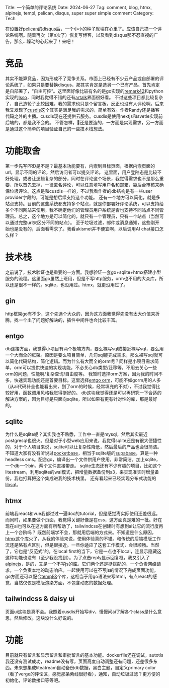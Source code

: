 Title: 一个简单的评论系统
Date: 2024-06-27
Tag: comment, blog, htmx, alpinejs, templ, pelican, disqus, super super simple comment
Category: Tech

在设置好[pelican的disqus](https://bobobo80.com/2021/pelicanji-cheng-disqus.html)后，一个小小的种子就埋在心里了。应该自己搞一个评论系统啊。随着再次（第n次了）恢复写博客，以及看到disqus那不忍直视的广告，那么...躁动的心起来了！来吧！
# 竞品
其实不能算竞品，因为形成不了竞争关系。市面上已经有不少云产品或自部署的评论系统了，如果只是要替换disqus，那其实肯定是选另一个已有产品。首先肯定是自部署了，“自主可控”。这里面好像比较有名的是go实现的[remark42](https://remark42.com)和python实现的[Isso](https://isso-comments.de)，同时我觉得不错的还有[artalk](https://artalk.js.org)界面很好看。
不过这些项目都比较复杂了，自己造轮子比较困难，我的需求也只是个留言板，反正也没有人评论啊。后来我又发现了[cusdis](https://cusdis.com)这个其实是满足我的需求的，简单有效。作者Randy还是播客代码之外的主播。cusdis现在还提供云服务。cusdis是使用nextjs和svetle实现前后端的，都是我不会的。
不管怎样，🛞还是要造的，一方面是实现需求，另一方面是通过这个简单的项目验证自己的一些技术栈想法。
# 功能取舍
第一步先写PRD是不是？最基本功能要有，内嵌到目标页面，根据内嵌页面的url，显示不同的评论，然后访问者可以提交评论。
这里面，用户登陆态是比较不好处理，或者让逻辑复杂的部分，同时在评论这个场景，我觉得需求也不是那么重要，所以首先去掉，一律匿名评论，可以任意填写用户名和邮箱，靠后台审核来确保垃圾评论。这点是和cusdis一样的，不过我看作者的db结构是有一些user provider字段的，可能是想后续支持这个功能。
还有一个地方可以简化，就是多站点支持。目前的这些系统都支持多个站点，就是你部署好评论系统，可以支持给多个不同网站来使用，我不确定他们的管理员用户系统是否也支持不同站点不同管理员。总之，这个地方是可以简化的，就只有一个管理员，只有一个站点（当然可以通过完整url来区分不同的站点）。
至于垃圾过滤，邮件或消息通知，这些刚开始也是没有的，后面看需求了。我看akismet并不便宜啊，以后调用AI chat接口怎么样？
# 技术栈
之前说了，技术验证也是重要的一方面。我想验证一套go+sqlite+htmx搭建小型服务的流程。这里面go虽然上班用，但是不写http服务，orm也不用的大众库，所以还是很不一样的。sqlite，也没用过。htmx，就更没用过了。
## gin
http框架go有不少，这个先选个大众的，因为这方面我觉得先没有太大价值来折腾，找一个出了问题好解决的，插件中间件也会比较丰富。
## entgo
db连接方面，我觉得小项目有两个极端方向，要么裸写sql或接近裸写sql，要么用一个大而全的框架。原因是要么项目简单，几句sql能完成需求，那么裸写sql就可以简化代码结构，简化逻辑。而为什么有大而全的orm呢？同样是小项目需求简单，orm可以提供快速的实现功能，不必关心db类型/迁移等，不用去关心一些orm的问题，性能啊/复杂查询/自由度等。
我暂时选择orm方案，因为我的时间不多，快速实现功能还是首要目标。这里选择[entgo orm](https://entgo.io/zh/)，可能不如gorm用的人多（从ai代码补全也能看出来，到了orm的时候，经常填充的不对），不过我觉得比较好用，函数调用风格我觉得挺好的。
db这块我觉得还是可以再研究一下合适的解决方案的，因为目标是只面向sqlite，所以如果有更有针对性的库，那是最好的。
## sqlite
为什么是sqlite呢？其实我也不熟悉，工作中一直是mysql，然后其实最近postgresql也很火。但是对于小型web应用来说，我觉得sqlite还是有很大便捷性的，对于个人项目来说，sqlite可以让复杂性降低，然后最后的产品也会很简洁。不知道大家有没有听说过[pocketbase](https://pocketbase.io)，相当于sqlite版的[supabase](https://supabase.com)，算是一种headless cms。配合go，编译出一个文件供用户使用，非常简洁。加上sqlite，一个db一个bin，两个文件直接带走。
sqlite生态还有不少有趣的项目，比如这个litestream，利用sqlite的wal模式，把增量数据备份到s3，来实现准实时增量备份。我也打算把这个集成进我的技术栈里。
还有看起来已经实现分布式功能的[libsql](https://turso.tech/libsql)。
## htmx
前端我react和vue我都过过一遍doc的tutorial，但是感觉离实际使用还差很远。而同时，如果要做个页面，我觉得关键好像是在css，这方面真是难的一批。好在现在ai也可以在这方面有所帮助了，tailwindcss在创建时有想到ai让它的流行度再上一个台阶吗？
既然前端学不会，那就用后端的方式来。不知道是什么原因，[htmx](https://htmx.org)这个库火了，从我的体验来说，使用体验真的不错。和传统的后端模版工作流还是略有点区别，但是很接近。一旦你适应了这套工作模式，会很顺畅。当然了，它也是“反范式”的，在local first的当下，它是一点也不local，连显示隐藏这这种功能也没有（至少我没找到）。为了点击reply显示回复框，我又引入了[alpinejs](https://alpinejs.dev)，是的，又是一个不写js的库。它们两个还是挺搭配的，一个负责网络请求，一个负责本地的动态响应。一起使用可以在不写js的情况下完成页面功能。
go方面还可以配合[templ](https://github.com/a-h/templ)这个库，这相当于用go语法来写html，有点react的感觉，当然仅仅是模版渲染方面，不包含动态的数据处理。
## tailwindcss & daisy ui
页面ui这块是真不会。我照着cusdis开始写div，慢慢问ai了解各个class是什么意思，然后修改。这块没什么好说的。
# 功能
目前就只有留言和显示留言和审批留言的基本功能。dockerfile还在调试，autotls我还没有测试成功，readme没有写，页面高度自动调整还有问题，还差很多东西。未来想集成liteatream自动备份db数据，黑白主题，自定义primary color（看了verge的评论区，感觉那条紫线很好看），通知，自动垃圾过滤？更方便的初始化，评论数接口等等吧。

